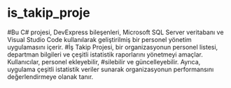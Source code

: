 # is_takip_proje
#Bu C# projesi, DevExpress bileşenleri, Microsoft SQL Server veritabanı ve Visual Studio Code kullanılarak geliştirilmiş bir personel yönetim uygulamasını içerir.
#İş Takip Projesi, bir organizasyonun personel listesi, departman bilgileri ve çeşitli istatistik raporlarını yönetmeyi amaçlar. Kullanıcılar, personel ekleyebilir, #silebilir ve güncelleyebilir. Ayrıca, uygulama çeşitli istatistik veriler sunarak organizasyonun performansını değerlendirmeye olanak tanır.
